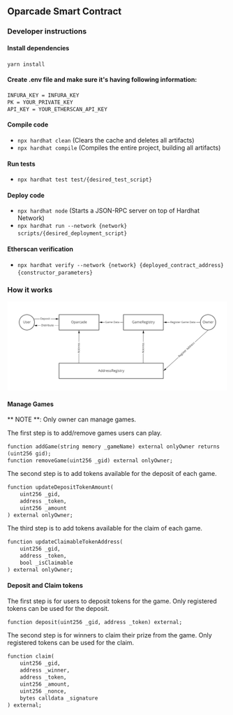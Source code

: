 ## Oparcade Smart Contract

### Developer instructions

#### Install dependencies
`yarn install`

#### Create .env file and make sure it's having following information:
```
INFURA_KEY = INFURA_KEY
PK = YOUR_PRIVATE_KEY
API_KEY = YOUR_ETHERSCAN_API_KEY
```

#### Compile code
- `npx hardhat clean` (Clears the cache and deletes all artifacts)
- `npx hardhat compile` (Compiles the entire project, building all artifacts)

#### Run tests
- `npx hardhat test test/{desired_test_script}`

#### Deploy code 
- `npx hardhat node` (Starts a JSON-RPC server on top of Hardhat Network)
- `npx hardhat run --network {network} scripts/{desired_deployment_script}`

#### Etherscan verification
- `npx hardhat verify --network {network} {deployed_contract_address} {constructor_parameters}`

### How it works
![Hight Level Contract Interactions](./docs/box-diagram.png)

#### Manage Games
** NOTE **: Only owner can manage games.

The first step is to add/remove games users can play.

````solidity
function addGame(string memory _gameName) external onlyOwner returns (uint256 gid);
function removeGame(uint256 _gid) external onlyOwner;
````

The second step is to add tokens available for the deposit of each game.

````solidity
function updateDepositTokenAmount(
    uint256 _gid,
    address _token,
    uint256 _amount
) external onlyOwner;
````

The third step is to add tokens available for the claim of each game.

````solidity
function updateClaimableTokenAddress(
    uint256 _gid,
    address _token,
    bool _isClaimable
) external onlyOwner;
````

#### Deposit and Claim tokens

The first step is for users to deposit tokens for the game. Only registered tokens can be used for the deposit.

````solidity
function deposit(uint256 _gid, address _token) external;
````

The second step is for winners to claim their prize from the game. Only registered tokens can be used for the claim.

````solidity
function claim(
    uint256 _gid,
    address _winner,
    address _token,
    uint256 _amount,
    uint256 _nonce,
    bytes calldata _signature
) external;
````
